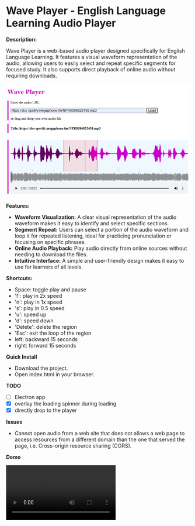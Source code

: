 # Wave Player - English Language Learning Audio Player

**Description:**

Wave Player is a web-based audio player designed specifically for English Language Learning. It features a visual waveform representation of the audio, allowing users to easily select and repeat specific segments for focused study.  It also supports direct playback of online audio without requiring downloads.

[![demo](./assets/snapshot.png)](./assets/demo.mp4)

**Features:**

* **Waveform Visualization:**  A clear visual representation of the audio waveform makes it easy to identify and select specific sections.
* **Segment Repeat:**  Users can select a portion of the audio waveform and loop it for repeated listening, ideal for practicing pronunciation or focusing on specific phrases.
* **Online Audio Playback:** Play audio directly from online sources without needing to download the files.
* **Intuitive Interface:** A simple and user-friendly design makes it easy to use for learners of all levels.

**Shortcuts:**

* Space: toggle play and pause
* 'f': play in 2x speed
* 'n': play in 1x speed
* 's': play in 0.5 speed
* 'u': speed up
* 'd': speed down
* 'Delete': delete the region
* 'Esc': exit the loop of the region
* left:  backward 15 seconds
* right: forward 15 seconds

**Quick Install**
* Download the project.
* Open index.html in your browser.

**TODO**
- [ ] Electron app
- [x] overlay the loading spinner during loading 
- [x] directly drop to the player

**Issues**
* Cannot open audio from a web site that does not allows a web page to access resources from a different domain than the one that served the page, i.e. Cross-origin resource sharing (CORS).

**Demo**

<video src='./assets/demo.mp4' > 